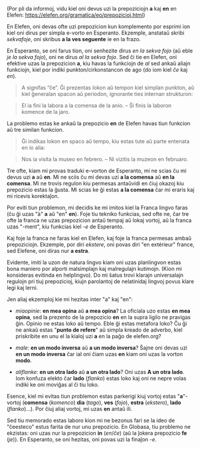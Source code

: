 (Por pli da informoj, vidu kiel oni devus uzi la prepoziciojn **a** kaj **en** en Elefen: https://elefen.org/gramatica/eo/prepozicioj.html)

En Elefen, oni devas ofte uzi prepozicion kun komplemento por esprimi ion kiel oni dirus per simpla e-vorto en Esperanto. Ekzemple, anstataŭ skribi *sekvafoje*, oni skribus **a la ves seguente** ie en la frazo.

En Esperanto, se oni farus tion, oni senhezite dirus *en la sekva fojo* (aŭ eble *je la sekva fojo*), oni ne dirus *al la sekva fojo*. Sed ĉi tie en Elefen, oni efektive uzas la prepozicion **a**, kiu havas la funkciojn de *al* sed ankaŭ aliajn funkciojn, kiel por indiki punkton/cirkonstancon de ago (do iom kiel *ĉe* kaj *en*).

> A signifas “ĉe”. Ĝi prezentas lokon aŭ tempon kiel simplan punkton, aŭ kiel ĝeneralan spacon aŭ periodon, ignorante ties internan strukturon:

> El ia fini la labora a la comensa de la anio. – Ŝi finis la laboron komence de la jaro. 

La problemo estas ke ankaŭ la prepozicio **en** de Elefen havas tiun funkcion aŭ tre similan funkcion.

> Ĝi indikas lokon en spaco aŭ tempo, kiu estas tute aŭ parte entenata en io alia: 

> Nos ia visita la museo en febrero. – Ni vizitis la muzeon en februaro. 

Tre ofte, kiam mi provas traduki e-vorton de Esperanto, mi ne scias ĉu mi devus uzi **a** aŭ **en**. Mi ne sciis ĉu mi devas uzi **a la comensa** aŭ **en la comensa**. Mi ne trovis regulon kiu permesas antaŭvidi en ĉiuj okazoj kiu prepozicio estas la ĝusta. Mi scias ke ĝi estas **a la comensa** ĉar mi eraris kaj mi ricevis korektaĵon.

Por eviti tiun problemon, mi decidis ke mi imitos kiel la Franca lingvo faras (ĉu ĝi uzas "à" **a** aŭ "en" **en**). Foje tiu tekniko funkcias, sed ofte ne, ĉar tre ofte la franca ne uzas prepozicion antaŭ tempaj aŭ lokaj vortoj, aŭ la franca uzas "-ment", kiu funkcias kiel *-e* de Esperanto.

Kaj foje la franca ne faras kiel en Elefen, kaj foje la franca permesas ambaŭ prepoziciojn. Ekzemple, por diri *ekstere*, oni povas diri "en extérieur" france, sed Elefene, oni diras nur **a estra**.

Evidente, imiti la uzon de natura lingvo kiam oni uzas planlingvon estas bona maniero por alporti malsimplajn kaj malregulajn kutimojn. (Kion mi konsideras evitinda en helplingvo). Do mi ŝatus trovi klarajn universalajn regulojn pri tiuj prepozicioj, kiujn parolantoj de nelatinidaj lingvoj povus klare legi kaj lerni.

Jen aliaj ekzemploj kie mi hezitas inter "a" kaj "en":

- *miaopinie*: **en mea opina** aŭ **a mea opina**? La oficiala uzo estas **en mea opina**, sed la prezento de la prepozicio **en** en la supra ligilo ne pravigas ĝin. Opinio ne estas loko aŭ tempo. Eble ĝi estas metafora loko? Ĉu ĝi ne ankaŭ estas "**punto de refere**" aŭ simpla kreado de adverbo, kiel priskribite en unu el la kialoj uzi **a** en la paĝo de elefen.org?

- *male*: **en un modo inversa** aŭ **a un modo inversa**? Ŝajne oni devas uzi **en un modo inversa** ĉar ial oni ĉiam uzas **en** kiam oni uzas la vorton **modo**.

- *aliflanke*: **en un otra lado** aŭ **a un otra lado**? Oni uzas **A un otra lado**. Iom konfuza elekto ĉar **lado** (*flanko*) estas loko kaj oni ne nepre volas indiki ke oni moviĝas al ĉi tiu loko.

Esence, kiel mi evitas tiun problemon estas parkerigi kiuj vortoj estas "**a**"-vortoj (**comensa** (*komenco*) **dia** (*tago*), **ves** (*fojo*), **estra** (*ekstero*), **lado** (*flanko*)...). Por ĉiuj aliaj vortoj, mi uzas **en** antaŭ ili.

Sed tiu memorado estas laboro kion mi ne bezonus fari se la ideo de "ĉeesteco" estus farita de nur unu prepozicio. En Globasa, tiu problemo ne ekzistas: oni uzas nur la prepozicion **in** (*en*/*ĉe*) (aŭ la ĵokera prepozicio **fe** (*je*)). En Esperanto, se oni hezitas, oni povas uzi la finaĵon *-e*.